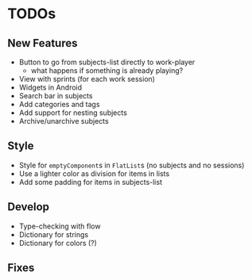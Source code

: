 # TODOs


## New Features
* Button to go from subjects-list directly to work-player
  - what happens if something is already playing?
* View with sprints (for each work session)
* Widgets in Android
* Search bar in subjects
* Add categories and tags
* Add support for nesting subjects
* Archive/unarchive subjects

## Style
* Style for `emptyComponent`s in `FlatList`s (no subjects and no sessions)
* Use a lighter color as division for items in lists
* Add some padding for items in subjects-list

## Develop
* Type-checking with flow
* Dictionary for strings
* Dictionary for colors (?)

## Fixes
